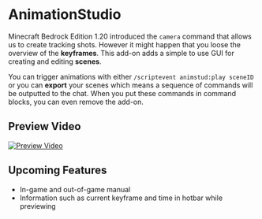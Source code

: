 # AnimationStudio

Minecraft Bedrock Edition 1.20 introduced the `camera` command that allows us to create tracking shots. However it might happen that you loose the overview of the
**keyframes**. This add-on adds a simple to use GUI for creating and editing **scenes**.

You can trigger animations with either `/scriptevent animstud:play sceneID` or you can **export** your scenes which means a sequence of commands will be outputted
to the chat. When you put these commands in command blocks, you can even remove the add-on.


## Preview Video

[![Preview Video](http://img.youtube.com/vi/c8IElvfvOFI/0.jpg)](http://www.youtube.com/watch?v=c8IElvfvOFI "AnimationStudio Preview")


## Upcoming Features

- In-game and out-of-game manual
- Information such as current keyframe and time in hotbar while previewing

